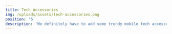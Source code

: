 ```yaml
---
title: Tech Accessories
img: /uploads/assets/tech-accessories.png
position: '6'
description: 'We definitely have to add some trendy mobile tech accessories.'
---
```

